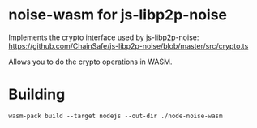 # noise-wasm for js-libp2p-noise

Implements the crypto interface used by js-libp2p-noise:
https://github.com/ChainSafe/js-libp2p-noise/blob/master/src/crypto.ts

Allows you to do the crypto operations in WASM.

# Building

```
wasm-pack build --target nodejs --out-dir ./node-noise-wasm
```
